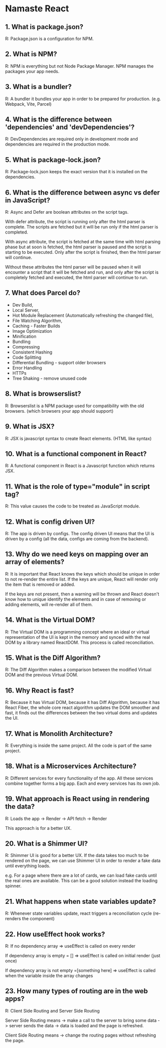 # Namaste React

## 1. What is package.json?

R: Package.json is a configuration for NPM.

## 2. What is NPM?

R: NPM is everything but not Node Package Manager. NPM manages the packages your app needs.

## 3. What is a bundler?

R: A bundler it bundles your app in order to be prepared for production. (e.g. Webpack, Vite, Parcel)

## 4. What is the difference between 'dependencies' and 'devDependencies'?

R: DevDependencies are required only in development mode and dependencies are required in the production mode.

## 5. What is package-lock.json?

R: Package-lock.json keeps the exact version that it is installed on the dependencies.

## 6. What is the difference between async vs defer in JavaScript?

R: Async and Defer are boolean attributes on the script tags.

With defer attribute, the script is running only after the html parser is complete. The scripts are fetched but it will be run only if the html parser is completed.

With async attribute, the script is fetched at the same time with html parsing phase but at soon is fetched, the html parser is paused and the script is starting to be executed. Only after the script is finished, then the html parser will continue.

Without these attributes the html parser will be paused when it will encounter a script that it will be fetched and run, and only after the script is completely fetched and executed, the html parser will continue to run.

## 7. What does Parcel do?

- Dev Build,
- Local Server,
- Hot Module Replacement (Automatically refreshing the changed file),
- File Watching Algorithm,
- Caching - Faster Builds
- Image Optimization
- Minification
- Bundling
- Compressing
- Consistent Hashing
- Code Splitting
- Differential Bundling - support older browsers
- Error Handling
- HTTPs
- Tree Shaking - remove unused code

## 8. What is browserslist?

R: Browserslist is a NPM package used for compatibility with the old browsers. (which browsers your app should support)

## 9. What is JSX?

R: JSX is javascript syntax to create React elements. (HTML like syntax)

## 10. What is a functional component in React?

R: A functional component in React is a Javascript function which returns JSX.

## 11. What is the role of type="module" in script tag?

R: This value causes the code to be treated as JavaScript module.

## 12. What is config driven UI?

R: The app is driven by configs. The config driven UI means that the UI is driven by a config (all the data, configs are coming from the backend).

## 13. Why do we need keys on mapping over an array of elements?

R: It is important that React knows the keys which should be unique in order to not re-render the entire list. If the keys are unique, React will render only the item that is removed or added.

If the keys are not present, then a warning will be thrown and React doesn't know how to unique identify the elements and in case of removing or adding elements, will re-render all of them.

## 14. What is the Virtual DOM?

R: The Virtual DOM is a programming concept where an ideal or virtual representation of the UI is kept in the memory and synced with the real DOM by a library named ReactDOM. This process is called reconciliation.

## 15. What is the Diff Algorithm?

R: The Diff Algorithm makes a comparison between the modified Virtual DOM and the previous Virtual DOM.

## 16. Why React is fast?

R: Because it has Virtual DOM, because it has Diff Algorithm, because it has React Fiber, the whole core react algorithm updates the DOM smoother and fast, it finds out the differences between the two virtual doms and updates the UI.

## 17. What is Monolith Architecture?

R: Everything is inside the same project. All the code is part of the same project.

## 18. What is a Microservices Architecture?

R: Different services for every functionality of the app. All these services combine together forms a big app.
Each and every services has its own job.

## 19. What approach is React using in rendering the data?

R: Loads the app -> Render -> API fetch -> Render

This approach is for a better UX.

## 20. What is a Shimmer UI?

R: Shimmer UI is good for a better UX. If the data takes too much to be rendered on the page, we can use Shimmer UI in order to render a fake data until everything loads.

e.g. For a page where there are a lot of cards, we can load fake cards until the real ones are available. This can be a good solution instead the loading spinner.

## 21. What happens when state variables update?

R: Whenever state variables update, react triggers a reconciliation cycle (re-renders the component)

## 22. How useEffect hook works?

R: If no dependency array => useEffect is called on every render

If dependency array is empty = [] => useEffect is called on initial render (just once)

If dependency array is not empty =[something here] => useEffect is called when the variable inside the array changes

## 23. How many types of routing are in the web apps?

R: Client Side Routing and Server Side Routing

Server Side Routing means -> make a call to the server to bring some data -> server sends the data -> data is loaded and the page is refreshed.

Client Side Routing means -> change the routing pages without refreshing the page.
